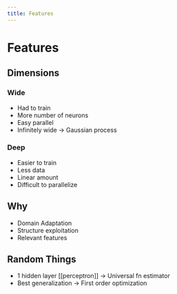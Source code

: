 ```yaml
---
title: Features
---
```


# Features

## Dimensions

### Wide
- Had to train
- More number of neurons
- Easy parallel
- Infinitely wide -> Gaussian process

### Deep
- Easier to train
- Less data
- Linear amount
- Difficult to parallelize

## Why
- Domain Adaptation
- Structure exploitation
- Relevant features

## Random Things
- 1 hidden layer [[perceptron]] -> Universal fn estimator
- Best generalization -> First order optimization


























































































